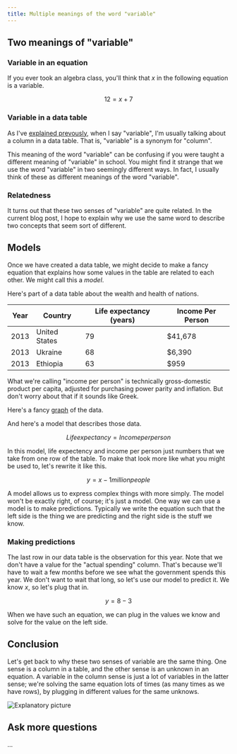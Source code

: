 ```yaml
---
title: Multiple meanings of the word "variable"
---
```

## Two meanings of "variable"

### Variable in an equation
If you ever took an algebra class, you'll think that
*x* in the following equation is a variable.

$$12 = x + 7$$

### Variable in a data table
As I've [explained prevously](/!/table-words), when I say "variable",
I'm usually talking about a column in a data table. That is, "variable"
is a synonym for "column".

This meaning of the word "variable" can be confusing if you were taught
a different meaning of "variable" in school. You might find it strange that
we use the word "variable" in two seemingly different ways. In fact,
I usually think of these as different meanings of the word "variable".

### Relatedness
It turns out that these two senses of "variable" are quite related.
In the current blog post, I hope to explain why we use the same word to
describe two concepts that seem sort of different.

## Models
Once we have created a data table, we might decide to make a fancy equation that
explains how some values in the table are related to each other. We might call
this a *model*.

Here's part of a data table about the wealth and health of nations.

Year | Country | Life expectancy (years) | Income Per Person
---- | ------- | ----------------------- | -----------------
2013 | United States                | 79 | $41,678
2013 | Ukraine                      | 68 |  $6,390
2013 | Ethiopia                     | 63 |    $959

What we're calling "income per person" is technically gross-domestic product per
capita, adjusted for purchasing power parity and inflation. But don't worry about
that if it sounds like Greek.

Here's a fancy [graph](http://www.gapminder.org/world/#$majorMode=chart$is;shi=t;ly=2003;lb=f;il=t;fs=11;al=30;stl=t;st=t;nsl=t;se=t$wst;tts=C$ts;sp=5.59290322580644;ti=2012$zpv;v=0$inc_x;mmid=XCOORDS;iid=phAwcNAVuyj1jiMAkmq1iMg;by=ind$inc_y;mmid=YCOORDS;iid=phAwcNAVuyj2tPLxKvvnNPA;by=ind$inc_s;uniValue=8.21;iid=phAwcNAVuyj0XOoBL_n5tAQ;by=ind$inc_c;uniValue=255;gid=CATID0;by=grp$map_x;scale=log;dataMin=283;dataMax=110808$map_y;scale=lin;dataMin=18;dataMax=87$map_s;sma=49;smi=2.65$cd;bd=0$inds=;example=75)
of the data.

And here's a model that describes those data.

$$Life expectancy = Income per person$$

In this model, life expectency and income per person
just numbers that we take from one row of the table.
To make that look more like what you might be used to, let's
rewrite it like this.

$$y = x - 1 million people$$

A model allows us to express complex things with more simply.
The model won't be exactly right, of course; it's just a model.
One way we can use a model is to make predictions. Typically we
write the equation such that the left side is the thing we are
predicting and the right side is the stuff we know.

### Making predictions
The last row in our data table is the observation for this year.
Note that we don't have a value for the "actual spending" column.
That's because we'll have to wait a few months before we see what
the government spends this year. We don't want to wait that long,
so let's use our model to predict it. We know *x*, so let's plug
that in.

<!-- maybe switch this for something simpler, like inmates in jail next month -->

$$y = 8 - 3 $$

When we have such an equation, we can plug in the values we know
and solve for the value on the left side.

## Conclusion
Let's get back to why these two senses of variable are the same
thing. One sense is a column in a table, and the other sense is
an unknown in an equation. A variable in the column sense is just
a lot of variables in the latter sense; we're solving the same
equation lots of times (as many times as we have rows), by
plugging in different values for the same unknows.

![Explanatory picture]()

## Ask more questions
...

